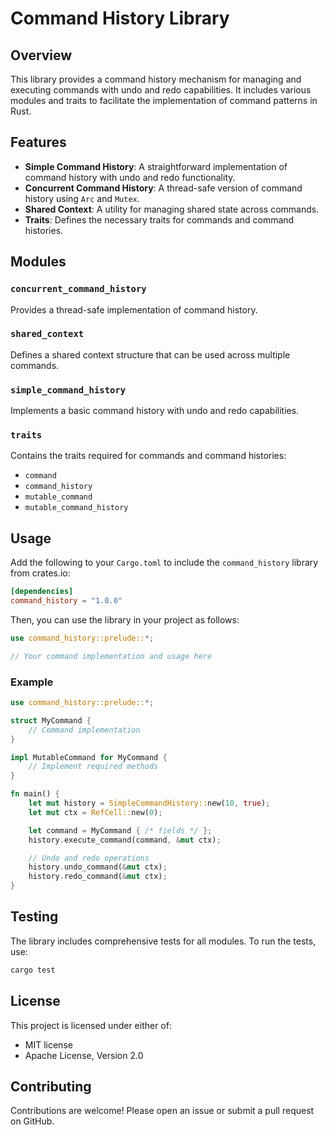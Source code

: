 # Command History Library

## Overview

This library provides a command history mechanism for managing and executing commands with undo and redo capabilities. It includes various modules and traits to facilitate the implementation of command patterns in Rust.

## Features

- **Simple Command History**: A straightforward implementation of command history with undo and redo functionality.
- **Concurrent Command History**: A thread-safe version of command history using `Arc` and `Mutex`.
- **Shared Context**: A utility for managing shared state across commands.
- **Traits**: Defines the necessary traits for commands and command histories.

## Modules

### `concurrent_command_history`
Provides a thread-safe implementation of command history.

### `shared_context`
Defines a shared context structure that can be used across multiple commands.

### `simple_command_history`
Implements a basic command history with undo and redo capabilities.

### `traits`
Contains the traits required for commands and command histories:
- `command`
- `command_history`
- `mutable_command`
- `mutable_command_history`

## Usage

Add the following to your `Cargo.toml` to include the `command_history` library from crates.io:

```toml
[dependencies]
command_history = "1.0.0"
```

Then, you can use the library in your project as follows:

```rust
use command_history::prelude::*;

// Your command implementation and usage here
```

### Example

```rust
use command_history::prelude::*;

struct MyCommand {
    // Command implementation
}

impl MutableCommand for MyCommand {
    // Implement required methods
}

fn main() {
    let mut history = SimpleCommandHistory::new(10, true);
    let mut ctx = RefCell::new(0);

    let command = MyCommand { /* fields */ };
    history.execute_command(command, &mut ctx);

    // Undo and redo operations
    history.undo_command(&mut ctx);
    history.redo_command(&mut ctx);
}
```

## Testing

The library includes comprehensive tests for all modules. To run the tests, use:

```sh
cargo test
```

## License

This project is licensed under either of:
- MIT license
- Apache License, Version 2.0

## Contributing

Contributions are welcome! Please open an issue or submit a pull request on GitHub.


